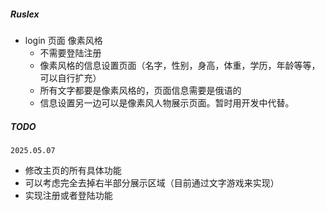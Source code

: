 ##### Ruslex

- login 页面 像素风格
    - 不需要登陆注册
    - 像素风格的信息设置页面（名字，性别，身高，体重，学历，年龄等等，可以自行扩充）
    - 所有文字都要是像素风格的，页面信息需要是俄语的
    - 信息设置另一边可以是像素风人物展示页面。暂时用开发中代替。

##### TODO
    
`2025.05.07`
- 修改主页的所有具体功能
- 可以考虑完全去掉右半部分展示区域（目前通过文字游戏来实现）
- 实现注册或者登陆功能